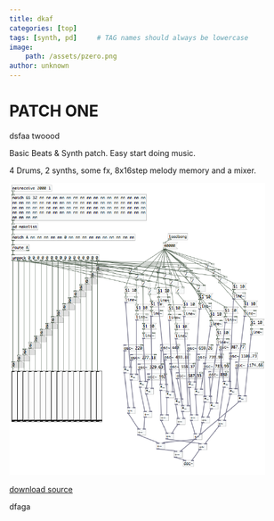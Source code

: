 ```yaml
---
title: dkaf
categories: [top]
tags: [synth, pd]     # TAG names should always be lowercase
image: 
    path: /assets/pzero.png
author: unknown
---
```


# PATCH ONE

dsfaa twoood


Basic Beats & Synth patch. Easy start doing music.

4 Drums, 2 synths, some fx, 8x16step melody memory and a mixer.

![patch](/assets/pzero.png)

[download source](/assets/pzero.txt)

dfaga